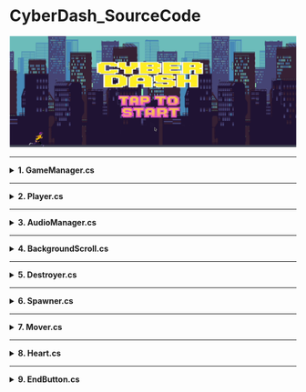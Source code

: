 # CyberDash_SourceCode

<img src="Opening.png" alt="게임 시작 화면" width="800"/>

---

<details>
<summary><strong>1. GameManager.cs</strong></summary>

[GameManager Script](Scripts/GameManager.cs)

### 목적:
게임의 전체적인 흐름을 관리하며, 게임 상태(인트로, 플레이 중, 사망)를 제어하고 점수 계산, 최고 점수 저장, 게임 속도 조절을 담당하는 클래스

### 주요 구성:
- **GameState (열거형)**: 게임 상태를 정의 (Intro, Playing, Dead).
- **싱글톤 패턴**: `Instance` 변수로 전역에서 접근 가능.
- **UI 및 오브젝트 참조**:
    - `IntroUi`, `DeadUi`
    - `EnemySpawner`, `DrinkSpawner`
    - `playerScript`
    - `scoreText`
- **주요 메서드**:
    - `CalculateScore()`
    - `SaveHighScore()`
    - `CalculateGameSpeed()`
    - `GameStart()`

### 코드의 흐름:
1. **초기화**: Intro UI 활성화, 싱글톤 인스턴스 설정
2. **게임 플레이**: `GameStart()` 호출로 상태 전환, 스폰 활성화, 점수 증가
3. **게임 오버**: 플레이어 체력 0 → 사망 처리, 최고 점수 저장, 종료 UI 표시

</details>

---

<details>
<summary><strong>2. Player.cs</strong></summary>

[Player Script](Scripts/Player.cs)

### 목적:
플레이어 캐릭터의 움직임 (점프)과 충돌 (적, 음료) 처리, 무적 상태 제어

### 주요 구성:
- **속성**: `JumpForce`, `isGrounded`, `isInvincible`
- **컴포넌트**: `anime`, `rigid`, `boxCollider`
- **주요 메서드**:
    - `Update()`
    - `OnCollisionEnter2D()`
    - `OnTriggerEnter2D()`
    - `StartInvincible()`, `StopInvincible()`
    - `KillPlayer()`

### 코드의 흐름:
1. **초기화**: 컴포넌트 참조, 상태 초기화
2. **점프**: 스페이스바 입력 시 점프 처리
3. **충돌**: 적과 충돌 시 체력 감소, 음료로 회복, 황금 음료로 무적
4. **사망**: 체력 0일 경우 `KillPlayer()` 호출

</details>

---

<details>
<summary><strong>3. AudioManager.cs</strong></summary>

[AudioManager Script](Scripts/AudioManager.cs)

### 코드의 목적:
게임 내 효과음(SFX) 재생을 담당

### 주요 구성:
- **싱글톤 패턴**: `instance` 접근
- **사운드 설정**: `SFXSounds[]`, `SFXVolume`, `channels`
- **사운드 플레이어**: `SFXPlayers[]`, `channelIndex`
- **주요 메서드**:
    - `Init()`
    - `PlaySfx()`

### 코드의 흐름:
1. **초기화**: AudioSource 채널 생성
2. **재생**: SFX 타입에 따라 지정된 채널로 재생

</details>

---

<details>
<summary><strong>4. BackgroundScroll.cs</strong></summary>

[BackGroundScroll Script](Scripts/BackgroundScroll.cs)

### 코드의 목적:
배경을 좌측으로 스크롤시켜 무한 배경 효과 구현

### 주요 구성:
- `scrollSpeed`
- `meshRenderer` → 텍스처 오프셋 변경

### 코드의 흐름:
1. **초기화**: MeshRenderer 참조
2. **스크롤**: 매 프레임 텍스처 오프셋 이동

</details>

---

<details>
<summary><strong>5. Destroyer.cs</strong></summary>

[Destroyer Script](Scripts/Destroyer.cs)

### 코드의 목적:
왼쪽 경계를 벗어난 오브젝트 삭제 → 성능 최적화

### 주요 구성:
- 파괴 조건: `transform.position.x <= -13.0f`

### 코드의 흐름:
- 매 프레임 검사 → 경계 벗어나면 `Destroy(this.gameObject)`

</details>

---

<details>
<summary><strong>6. Spawner.cs</strong></summary>

[Spawner Script](Scripts/Spawner.cs)

### 코드의 목적:
적/음료를 무작위 생성하여 게임 장애물 및 회복 아이템 제공

### 주요 구성:
- `gameObjects[]`: 생성 가능한 오브젝트 목록
- `minSpawnTime`, `maxSpawnTime`: 생성 주기 범위

### 코드의 흐름:
1. **초기화**: 랜덤 시간에 `Spawn()` 호출
2. **Spawn()**: 랜덤 오브젝트 생성 → 다음 `Spawn()` 예약

</details>

---

<details>
<summary><strong>7. Mover.cs</strong></summary>

[Mover Script](Scripts/Mover.cs)

### 코드의 목적:
오브젝트를 일정한 속도로 좌측으로 이동 → 무한 스크롤 연출

### 주요 구성:
- `moveSpeed`: 이동 속도
- `Update()`: 이동 로직 (속도 × 게임 속도 × deltaTime)

### 코드의 흐름:
1. **초기화**: `Start()` 비어 있음
2. **이동**: 매 프레임 좌측 이동, `GameManager.Instance.CalculateGameSpeed()`로 속도 증가

</details>

---

<details>
<summary><strong>8. Heart.cs</strong></summary>

[Heart Script](Scripts/Heart.cs)

### 코드의 목적:
플레이어 체력을 하트 이미지로 시각적으로 표현

### 주요 구성:
- `OnHeart`, `OffHeart`: 하트 이미지
- `LiveNumber`: 하트 순서
- `spriteRenderer`: 이미지 변경 대상

### 코드의 흐름:
1. **초기화**: `spriteRenderer` 참조
2. **업데이트**: 체력 값에 따라 해당 하트 활성/비활성

</details>

---

<details>
<summary><strong>9. EndButton.cs</strong></summary>

[EndButton Script](Scripts/EndButton.cs)

### 코드의 목적:
게임 종료 화면에서 다시 시작 및 종료 기능 수행

### 주요 구성:
- `Restart()`:
    - `SampleScene` 재로드
    - `ButtonPlay` 사운드 재생
- `QuitGame()`:
    - 애플리케이션 종료 (빌드 환경 한정)
    - `EndClick` 사운드 재생

### 코드의 흐름:
1. **재시작**: `Restart()` → 씬 재시작
2. **종료**: `QuitGame()` → 종료 처리 (에디터에서는 작동 안 함)

</details>

